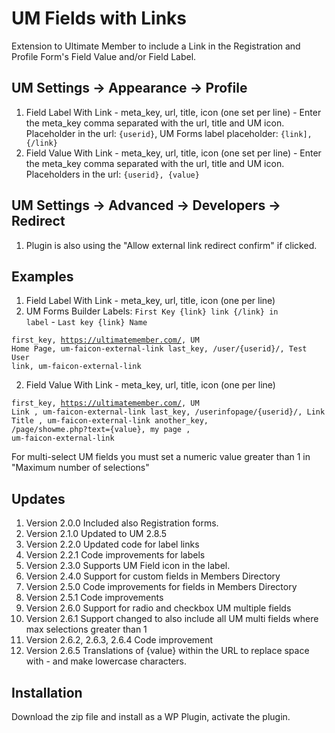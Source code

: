 # UM Fields with Links
Extension to Ultimate Member to include a Link in the Registration and Profile Form's Field Value and/or Field Label.

## UM Settings -> Appearance -> Profile
1. Field Label With Link - meta_key, url, title, icon (one set per line) - Enter the meta_key comma separated with the url, title and UM icon. Placeholder in the url: <code>{userid}</code>, UM Forms label placeholder: <code>{link], {/link}</code>
2. Field Value With Link - meta_key, url, title, icon (one set per line) - Enter the meta_key comma separated with the url, title and UM icon. Placeholders in the url: <code>{userid}, {value}</code>

## UM Settings -> Advanced -> Developers -> Redirect
1. Plugin is also using the "Allow external link redirect confirm" if clicked.

## Examples ##
1. Field Label With Link - meta_key, url, title, icon (one per line)
2. UM Forms Builder Labels: <code>First Key {link} link {/link} in label</code> - <code>Last key {link} Name</code>

<code>first_key, https://ultimatemember.com/, UM Home Page, um-faicon-external-link
last_key, /user/{userid}/, Test User link, um-faicon-external-link</code>

2. Field Value With Link - meta_key, url, title, icon (one per line)

<code>first_key, https://ultimatemember.com/, UM Link , um-faicon-external-link
last_key, /userinfopage/{userid}/, Link Title , um-faicon-external-link
another_key, /page/showme.php?text={value}, my page , um-faicon-external-link</code>

For multi-select UM fields you must set a numeric value greater than 1 in "Maximum number of selections"

## Updates
1. Version 2.0.0 Included also Registration forms.
2. Version 2.1.0 Updated to UM 2.8.5
3. Version 2.2.0 Updated code for label links
4. Version 2.2.1 Code improvements for labels
5. Version 2.3.0 Supports UM Field icon in the label.
6. Version 2.4.0 Support for custom fields in Members Directory
7. Version 2.5.0 Code improvements for fields in Members Directory
8. Version 2.5.1 Code improvements
9. Version 2.6.0 Support for radio and checkbox UM multiple fields
10. Version 2.6.1 Support changed to also include all UM multi fields where max selections greater than 1
11. Version 2.6.2, 2.6.3, 2.6.4 Code improvement
12. Version 2.6.5 Translations of {value} within the URL to replace space with - and make lowercase characters.

## Installation
Download the zip file and install as a WP Plugin, activate the plugin.
